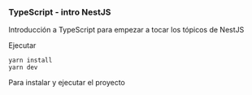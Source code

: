 ### TypeScript - intro NestJS

Introducción a TypeScript para empezar a tocar los tópicos de NestJS

Ejecutar
```
yarn install
yarn dev
```

Para instalar y ejecutar el proyecto